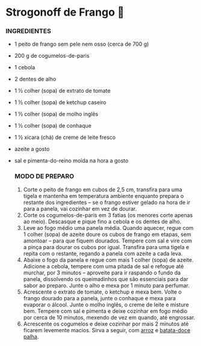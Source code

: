 # Strogonoff de Frango :chicken:

### INGREDIENTES



- 1 peito de frango sem pele nem osso (cerca de 700 g)

- 200 g de cogumelos-de-paris

- 1 cebola

- 2 dentes de alho

- 1 ½ colher (sopa) de extrato de tomate

- 1 ½ colher (sopa) de ketchup caseiro

- 1 ½ colher (sopa) de molho inglês

- 1 ½ colher (sopa) de conhaque

- 1 ½ xícara (chá) de creme de leite fresco

- azeite a gosto

- sal e pimenta-do-reino moída na hora a gosto

  ### MODO DE PREPARO

  

  1. Corte o peito de frango em cubos de 2,5 cm, transfira para uma tigela e mantenha em temperatura ambiente enquanto prepara o restante dos ingredientes – se o frango estiver gelado na hora de ir para a panela, vai cozinhar em vez de dourar.
  2. Corte os cogumelos-de-paris em 3 fatias (os menores corte apenas ao meio). Descasque e pique fino a cebola e os dentes de alho.
  3. Leve ao fogo médio uma panela média. Quando aquecer, regue com 1 colher (sopa) de azeite doure os cubos de frango em etapas, sem amontoar – para que fiquem dourados. Tempere com sal e vire com a pinça para dourar os cubos por igual. Transfira para uma tigela e repita com o restante, regando a panela com azeite a cada leva.
  4. Abaixe o fogo da panela e regue com mais 1 colher (sopa) de azeite. Adicione a cebola, tempere com uma pitada de sal e refogue até murchar, por 3 minutos – aproveite para ir raspando o fundo da panela, dissolvendo os queimadinhos que são essenciais para dar sabor ao preparo. Junte o alho e mexa por 1 minuto para perfumar. 
  5. Acrescente o extrato de tomate, o ketchup e mexa bem. Volte o frango dourado para a panela, junte o conhaque e mexa para evaporar o álcool. Junte o molho inglês, o creme de leite e misture bem. Tempere com sal e pimenta e deixe cozinhar em fogo médio por cerca de 10 minutos, mexendo de vez em quando, até engrossar.
  6. Acrescente os cogumelos e deixe cozinhar por mais 2 minutos até ficarem levemente macios. Sirva a seguir, com [arroz](https://www.panelinha.com.br/receita/arroz-branco-para-4) e [batata-doce palha](https://www.panelinha.com.br/receita/Batata-doce-palha-assada).





